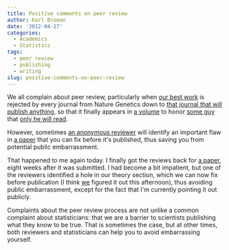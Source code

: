```yaml
---
title: Positive comments on peer review
author: Karl Broman
date: '2012-04-27'
categories:
  - Academics
  - Statistics
tags:
  - peer review
  - publishing
  - writing
slug: positive-comments-on-peer-review
---
```


We all complain about peer review, particularly when [our best work](https://www.biostat.wisc.edu/~kbroman/publications/inversion.pdf) is rejected by every journal from Nature Genetics down to [that journal that will publish anything](https://www.biomedcentral.com/bmcgenet), so that it finally appears in [a volume](https://projecteuclid.org/euclid.lnms/1215091126) to honor [some guy](https://www.stat.berkeley.edu/~terry/) that [only he will read](https://kbroman.files.wordpress.com/2012/04/terry2.jpg).

However, sometimes [an anonymous reviewer](https://medicine.yale.edu/ysph/people/hongyu_zhao.profile) will identify an important flaw in [a paper](https://www.biostat.wisc.edu/~kbroman/publications/interfer.pdf) that you can fix before it's published, thus saving you from potential public embarrassment.

That happened to me again today.  I finally got the reviews back for [a paper](https://www.biostat.wisc.edu/~kbroman/publications/phyloqtl_combined.pdf), eight weeks after it was submitted.  I had become a bit impatient, but one of the reviewers identified a hole in our theory section, which we can now fix before publication (I think [we](https://www.stat.wisc.edu/~ane/) figured it out this afternoon), thus avoiding public embarrassment, except for the fact that I'm currently pointing it out publicly.

Complaints about the peer review process are not unlike a common complaint about statisticians: that we are a barrier to scientists publishing what they know to be true.  That is sometimes the case, but at other times, both reviewers and statisticians can help you to avoid embarrassing yourself.

